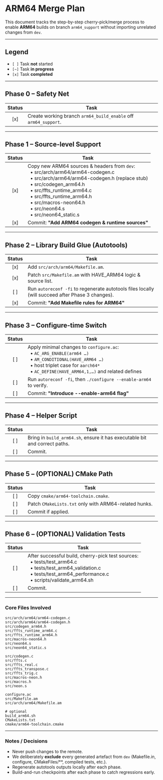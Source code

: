 # ARM64 Merge Plan

This document tracks the step-by-step cherry-pick/merge process to enable **ARM64** builds on branch `arm64_support` without importing unrelated changes from `dev`.

---
## Legend
- `[ ]`  Task **not** started
- `[~]`  Task **in progress**
- `[x]`  Task **completed**

---
## Phase 0 – Safety Net
| Status | Task |
|:------:|------|
| [x] | Create working branch `arm64_build_enable` off `arm64_support`. |

---
## Phase 1 – Source-level Support
| Status | Task |
|:------:|------|
| [x] | Copy new ARM64 sources & headers from `dev`:<br/>&nbsp;&nbsp;• src/arch/arm64/arm64-codegen.c<br/>&nbsp;&nbsp;• src/arch/arm64/arm64-codegen.h (replace stub)<br/>&nbsp;&nbsp;• src/codegen_arm64.h<br/>&nbsp;&nbsp;• src/ffts_runtime_arm64.c<br/>&nbsp;&nbsp;• src/ffts_runtime_arm64.h<br/>&nbsp;&nbsp;• src/macros-neon64.h<br/>&nbsp;&nbsp;• src/neon64.s<br/>&nbsp;&nbsp;• src/neon64_static.s |
| [x] | Commit: **"Add ARM64 codegen & runtime sources"** |

---
## Phase 2 – Library Build Glue (Autotools)
| Status | Task |
|:------:|------|
| [x] | Add `src/arch/arm64/Makefile.am`. |
| [x] | Patch `src/Makefile.am` with HAVE_ARM64 logic & source list. |
| [ ] | Run `autoreconf -fi` to regenerate autotools files locally (will succeed after Phase 3 changes). |
| [x] | Commit: **"Add Makefile rules for ARM64"** |

---
## Phase 3 – Configure-time Switch
| Status | Task |
|:------:|------|
| [ ] | Apply minimal changes to `configure.ac`:<br/>&nbsp;&nbsp;• `AC_ARG_ENABLE(arm64 …)`<br/>&nbsp;&nbsp;• `AM_CONDITIONAL(HAVE_ARM64 …)`<br/>&nbsp;&nbsp;• host triplet case for `aarch64*`<br/>&nbsp;&nbsp;• `AC_DEFINE(HAVE_ARM64,1,…)` and related defines |
| [ ] | Run `autoreconf -fi`, then `./configure --enable-arm64` to verify. |
| [ ] | Commit: **"Introduce --enable-arm64 flag"** |

---
## Phase 4 – Helper Script
| Status | Task |
|:------:|------|
| [ ] | Bring in `build_arm64.sh`, ensure it has executable bit and correct paths. |
| [ ] | Commit. |

---
## Phase 5 – (OPTIONAL) CMake Path
| Status | Task |
|:------:|------|
| [ ] | Copy `cmake/arm64-toolchain.cmake`. |
| [ ] | Patch `CMakeLists.txt` only with ARM64-related hunks. |
| [ ] | Commit if applied. |

---
## Phase 6 – (OPTIONAL) Validation Tests
| Status | Task |
|:------:|------|
| [ ] | After successful build, cherry-pick test sources:<br/>&nbsp;&nbsp;• tests/test_arm64.c<br/>&nbsp;&nbsp;• tests/test_arm64_validation.c<br/>&nbsp;&nbsp;• tests/test_arm64_performance.c<br/>&nbsp;&nbsp;• scripts/validate_arm64.sh |
| [ ] | Commit.

---
### Core Files Involved
```
src/arch/arm64/arm64-codegen.c
src/arch/arm64/arm64-codegen.h
src/codegen_arm64.h
src/ffts_runtime_arm64.c
src/ffts_runtime_arm64.h
src/macros-neon64.h
src/neon64.s
src/neon64_static.s

src/codegen.c
src/ffts.c
src/ffts_real.c
src/ffts_transpose.c
src/ffts_trig.c
src/macros-neon.h
src/macros.h
src/neon.s

configure.ac
src/Makefile.am
src/arch/arm64/Makefile.am

# optional
build_arm64.sh
CMakeLists.txt
cmake/arm64-toolchain.cmake
```

---
### Notes / Decisions
* Never push changes to the remote.
* We deliberately **exclude** every generated artefact from `dev` (Makefile.in, configure, CMakeFiles/**, compiled tests, etc.).
* Regenerate autotools outputs locally after each phase.
* Build-and-run checkpoints after each phase to catch regressions early. 